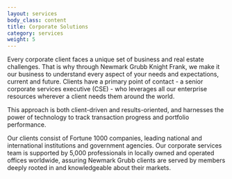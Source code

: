 ```yaml
---
layout: services
body_class: content
title: Corporate Solutions
category: services
weight: 5
---
```

Every corporate client faces a unique set of business and real estate challenges. That is why through Newmark Grubb Knight Frank, we make it our business to understand every aspect of your needs and expectations, current and future. Clients have a primary point of contact - a senior corporate services executive (CSE) - who leverages all our enterprise resources wherever a client needs them around the world.

This approach is both client-driven and results-oriented, and harnesses the power of technology to track transaction progress and portfolio performance.

Our clients consist of Fortune 1000 companies, leading national and international institutions and government agencies. Our corporate services team is supported by 5,000 professionals in locally owned and operated offices worldwide, assuring Newmark Grubb clients are served by members deeply rooted in and knowledgeable about their markets.
